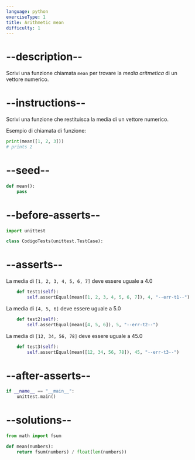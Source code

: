 ```yaml
---
language: python
exerciseType: 1
title: Arithmetic mean
difficulty: 1
---
```


# --description--

Scrivi una funzione chiamata `mean` per trovare la _media aritmetica_ di un vettore numerico.

# --instructions--

Scrivi una funzione che restituisca la media di un vettore numerico.

Esempio di chiamata di funzione:
```python
print(mean([1, 2, 3]))
# prints 2
```

# --seed--

```python
def mean():
    pass
```

# --before-asserts--

```python
import unittest

class CodigoTests(unittest.TestCase):
```

# --asserts--

La media di `[1, 2, 3, 4, 5, 6, 7]` deve essere uguale a 4.0

```python
    def test1(self):
        self.assertEqual(mean([1, 2, 3, 4, 5, 6, 7]), 4, "--err-t1--")
```

La media di `[4, 5, 6]` deve essere uguale a 5.0

```python
    def test2(self):
        self.assertEqual(mean([4, 5, 6]), 5, "--err-t2--")
```

La media di `[12, 34, 56, 78]` deve essere uguale a 45.0

```python
    def test3(self):
        self.assertEqual(mean([12, 34, 56, 78]), 45, "--err-t3--")
```

# --after-asserts--

```python
if __name__ == "__main__":
    unittest.main()
```

# --solutions--

```python
from math import fsum

def mean(numbers):
    return fsum(numbers) / float(len(numbers))
```

